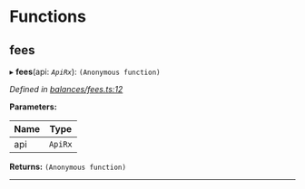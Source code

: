 

# Functions

<a id="fees"></a>

##  fees

▸ **fees**(api: *`ApiRx`*): `(Anonymous function)`

*Defined in [balances/fees.ts:12](https://github.com/polkadot-js/api/blob/54eada5/packages/api-derive/src/balances/fees.ts#L12)*

**Parameters:**

| Name | Type |
| ------ | ------ |
| api | `ApiRx` |

**Returns:** `(Anonymous function)`

___

